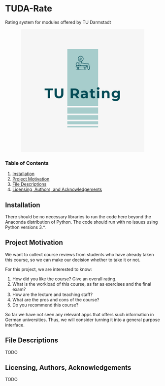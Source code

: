 # TUDA-Rate
Rating system for modules offered by TU Darmstadt

<p align="center">
  <img alt="logo" src="logos/logo.png" width=400 />
</p>

### Table of Contents

1. [Installation](#installation)
2. [Project Motivation](#motivation)
3. [File Descriptions](#files)
4. [Licensing, Authors, and Acknowledgements](#licensing)

## Installation <a name="installation"></a>

There should be no necessary libraries to run the code here beyond the Anaconda distribution of Python.  The code should run with no issues using Python versions 3.*.

## Project Motivation<a name="motivation"></a>

We want to collect course reviews from students who have already taken this course, so we can make our decision whether to take it or not.

For this project, we are interested to know: 

1. How did you like the course? Give an overall rating.
2. What is the workload of this course, as far as exercises and the final exam?
3. How are the lecture and teaching staff?
4. What are the pros and cons of the course?
5. Do you recommend this course?

So far we have not seen any relevant apps that offers such information in German universities. Thus, we will consider turning it into a general purpose interface.


## File Descriptions <a name="files"></a>

TODO

## Licensing, Authors, Acknowledgements<a name="licensing"></a>

TODO
